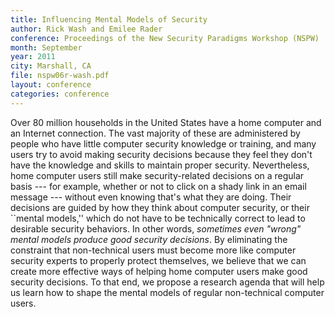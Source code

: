 ```yaml
---
title: Influencing Mental Models of Security
author: Rick Wash and Emilee Rader
conference: Proceedings of the New Security Paradigms Workshop (NSPW)
month: September
year: 2011
city: Marshall, CA
file: nspw06r-wash.pdf
layout: conference
categories: conference
---
```


Over 80 million households in the United States have a home computer and an Internet connection. The vast majority of
these are administered by people who have little computer security knowledge or training, and many users try to avoid
making security decisions because they feel they don't have the knowledge and skills to maintain proper security.
Nevertheless, home computer users still make security-related decisions on a regular basis --- for example, whether or not
to click on a shady link in an email message --- without even knowing that's what they are doing. Their decisions are
guided by how they think about computer security, or their ``mental models,'' which do not have to be technically
correct to lead to desirable security behaviors. In other words, *sometimes even "wrong" mental
models produce good security decisions*. By eliminating the constraint that non-technical users must become more like
computer security experts to properly protect themselves, we believe that we can create more effective ways of helping
home computer users make good security decisions. To that end, we propose a research agenda that will help us learn how
to shape the mental models of regular non-technical computer users.
